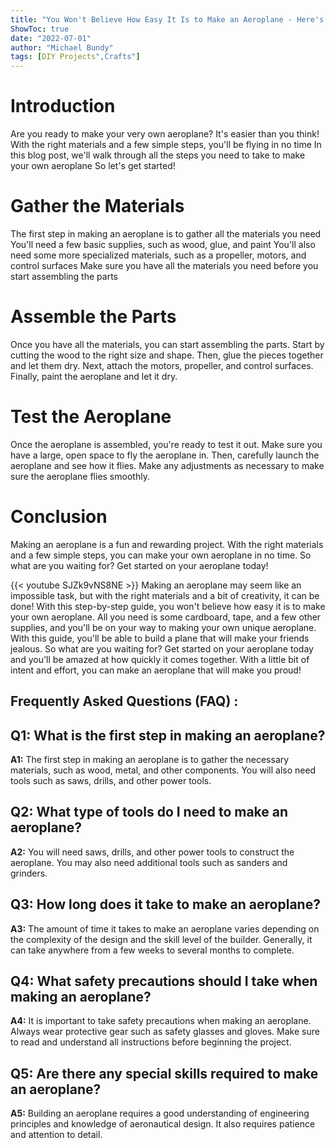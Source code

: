 ```yaml
---
title: "You Won't Believe How Easy It Is to Make an Aeroplane - Here's the Step-by-Step Guide!"
ShowToc: true 
date: "2022-07-01"
author: "Michael Bundy" 
tags: [DIY Projects",Crafts"]
---
```

# Introduction 
Are you ready to make your very own aeroplane? It's easier than you think! With the right materials and a few simple steps, you'll be flying in no time In this blog post, we'll walk through all the steps you need to take to make your own aeroplane So let's get started!

# Gather the Materials
The first step in making an aeroplane is to gather all the materials you need You'll need a few basic supplies, such as wood, glue, and paint You'll also need some more specialized materials, such as a propeller, motors, and control surfaces Make sure you have all the materials you need before you start assembling the parts

# Assemble the Parts
Once you have all the materials, you can start assembling the parts. Start by cutting the wood to the right size and shape. Then, glue the pieces together and let them dry. Next, attach the motors, propeller, and control surfaces. Finally, paint the aeroplane and let it dry.

# Test the Aeroplane
Once the aeroplane is assembled, you're ready to test it out. Make sure you have a large, open space to fly the aeroplane in. Then, carefully launch the aeroplane and see how it flies. Make any adjustments as necessary to make sure the aeroplane flies smoothly.

# Conclusion
Making an aeroplane is a fun and rewarding project. With the right materials and a few simple steps, you can make your own aeroplane in no time. So what are you waiting for? Get started on your aeroplane today!

{{< youtube SJZk9vNS8NE >}} 
Making an aeroplane may seem like an impossible task, but with the right materials and a bit of creativity, it can be done! With this step-by-step guide, you won't believe how easy it is to make your own aeroplane. All you need is some cardboard, tape, and a few other supplies, and you'll be on your way to making your own unique aeroplane. With this guide, you'll be able to build a plane that will make your friends jealous. So what are you waiting for? Get started on your aeroplane today and you'll be amazed at how quickly it comes together. With a little bit of intent and effort, you can make an aeroplane that will make you proud!

## Frequently Asked Questions (FAQ) :
## Q1: What is the first step in making an aeroplane?

**A1:** The first step in making an aeroplane is to gather the necessary materials, such as wood, metal, and other components. You will also need tools such as saws, drills, and other power tools.

## Q2: What type of tools do I need to make an aeroplane?

**A2:** You will need saws, drills, and other power tools to construct the aeroplane. You may also need additional tools such as sanders and grinders.

## Q3: How long does it take to make an aeroplane?

**A3:** The amount of time it takes to make an aeroplane varies depending on the complexity of the design and the skill level of the builder. Generally, it can take anywhere from a few weeks to several months to complete.

## Q4: What safety precautions should I take when making an aeroplane?

**A4:** It is important to take safety precautions when making an aeroplane. Always wear protective gear such as safety glasses and gloves. Make sure to read and understand all instructions before beginning the project.

## Q5: Are there any special skills required to make an aeroplane?

**A5:** Building an aeroplane requires a good understanding of engineering principles and knowledge of aeronautical design. It also requires patience and attention to detail.



